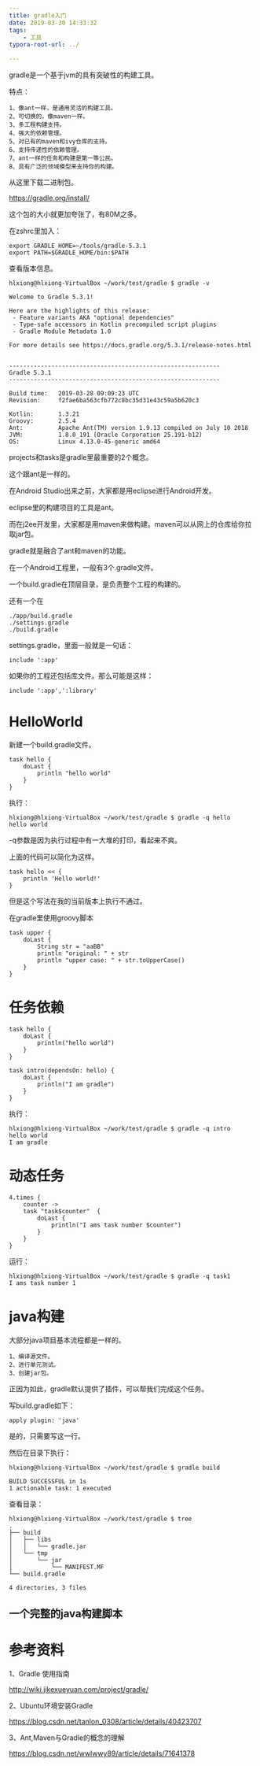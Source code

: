 ```yaml
---
title: gradle入门
date: 2019-03-30 14:33:32
tags:
	- 工具
typora-root-url: ../

---
```






gradle是一个基于jvm的具有突破性的构建工具。

特点：

```
1、像ant一样，是通用灵活的构建工具。
2、可切换的，像maven一样。
3、多工程构建支持。
4、强大的依赖管理。
5、对已有的maven和ivy仓库的支持。
6、支持传递性的依赖管理。
7、ant一样的任务和构建是第一等公民。
8、具有广泛的领域模型来支持你的构建。

```

从这里下载二进制包。

https://gradle.org/install/

这个包的大小就更加夸张了，有80M之多。

在zshrc里加入：

```
export GRADLE_HOME=~/tools/gradle-5.3.1 
export PATH=$GRADLE_HOME/bin:$PATH
```



查看版本信息。

```
hlxiong@hlxiong-VirtualBox ~/work/test/gradle $ gradle -v

Welcome to Gradle 5.3.1!

Here are the highlights of this release:
 - Feature variants AKA "optional dependencies"
 - Type-safe accessors in Kotlin precompiled script plugins
 - Gradle Module Metadata 1.0

For more details see https://docs.gradle.org/5.3.1/release-notes.html


------------------------------------------------------------
Gradle 5.3.1
------------------------------------------------------------

Build time:   2019-03-28 09:09:23 UTC
Revision:     f2fae6ba563cfb772c8bc35d31e43c59a5b620c3

Kotlin:       1.3.21
Groovy:       2.5.4
Ant:          Apache Ant(TM) version 1.9.13 compiled on July 10 2018
JVM:          1.8.0_191 (Oracle Corporation 25.191-b12)
OS:           Linux 4.13.0-45-generic amd64
```



projects和tasks是gradle里最重要的2个概念。

这个跟ant是一样的。



在Android Studio出来之前，大家都是用eclipse进行Android开发。

eclipse里的构建项目的工具是ant。

而在j2ee开发里，大家都是用maven来做构建。maven可以从网上的仓库给你拉取jar包。



gradle就是融合了ant和maven的功能。



在一个Android工程里，一般有3个.gradle文件。

一个build.gradle在顶层目录，是负责整个工程的构建的。

还有一个在

```
./app/build.gradle
./settings.gradle
./build.gradle
```

settings.gradle，里面一般就是一句话：

```
include ':app'
```

如果你的工程还包括库文件。那么可能是这样：

```
include ':app',':library'
```



# HelloWorld

新建一个build.gradle文件。

```
task hello {
	doLast {
		println "hello world"
	}
}
```

执行：

```
hlxiong@hlxiong-VirtualBox ~/work/test/gradle $ gradle -q hello
hello world
```

-q参数是因为执行过程中有一大堆的打印，看起来不爽。

上面的代码可以简化为这样。

```
task hello << {
    println 'Hello world!'
}
```

但是这个写法在我的当前版本上执行不通过。



在gradle里使用groovy脚本

```
task upper {
	doLast {
		String str = "aaBB"
		println "original: " + str
		println "upper case: " + str.toUpperCase()
	}
}
```

# 任务依赖

```
task hello {
	doLast {
		println("hello world")
	}
}

task intro(dependsOn: hello) {
	doLast {
		println("I am gradle")
	}
}
```

执行：

```
hlxiong@hlxiong-VirtualBox ~/work/test/gradle $ gradle -q intro
hello world
I am gradle
```



# 动态任务

```
4.times {
	counter ->
	task "task$counter"  {
		doLast {
			println("I ams task number $counter")
		}
	}
}
```

运行：

```
hlxiong@hlxiong-VirtualBox ~/work/test/gradle $ gradle -q task1
I ams task number 1
```



# java构建

大部分java项目基本流程都是一样的。

```
1、编译源文件。
2、进行单元测试。
3、创建jar包。
```

正因为如此，gradle默认提供了插件，可以帮我们完成这个任务。

写build.gradle如下：

````
apply plugin: 'java'
````

是的，只需要写这一行。

然后在目录下执行：

```
hlxiong@hlxiong-VirtualBox ~/work/test/gradle $ gradle build   

BUILD SUCCESSFUL in 1s
1 actionable task: 1 executed
```

查看目录：

```
hlxiong@hlxiong-VirtualBox ~/work/test/gradle $ tree              
.
├── build
│   ├── libs
│   │   └── gradle.jar
│   └── tmp
│       └── jar
│           └── MANIFEST.MF
└── build.gradle

4 directories, 3 files
```

## 一个完整的java构建脚本





# 参考资料

1、Gradle 使用指南

http://wiki.jikexueyuan.com/project/gradle/

2、Ubuntu环境安装Gradle

https://blog.csdn.net/tanlon_0308/article/details/40423707

3、Ant,Maven与Gradle的概念的理解

https://blog.csdn.net/wwlwwy89/article/details/71641378